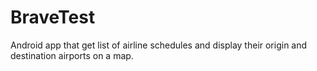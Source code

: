 # BraveTest
Android app that get list of airline schedules and display their origin and destination airports on a map.
